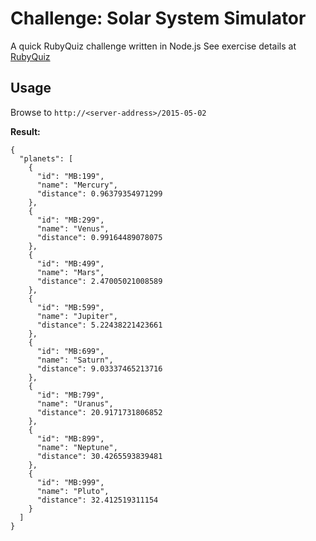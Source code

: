 Challenge: Solar System Simulator
=================================

A quick RubyQuiz challenge written in Node.js
See exercise details at [RubyQuiz](http://rubyquiz.strd6.com/quizzes/227-solar-system)

## Usage

Browse to `http://<server-address>/2015-05-02`

**Result:**

	{
	  "planets": [
	    {
	      "id": "MB:199",
	      "name": "Mercury",
	      "distance": 0.96379354971299
	    },
	    {
	      "id": "MB:299",
	      "name": "Venus",
	      "distance": 0.99164489078075
	    },
	    {
	      "id": "MB:499",
	      "name": "Mars",
	      "distance": 2.47005021008589
	    },
	    {
	      "id": "MB:599",
	      "name": "Jupiter",
	      "distance": 5.22438221423661
	    },
	    {
	      "id": "MB:699",
	      "name": "Saturn",
	      "distance": 9.03337465213716
	    },
	    {
	      "id": "MB:799",
	      "name": "Uranus",
	      "distance": 20.9171731806852
	    },
	    {
	      "id": "MB:899",
	      "name": "Neptune",
	      "distance": 30.4265593839481
	    },
	    {
	      "id": "MB:999",
	      "name": "Pluto",
	      "distance": 32.412519311154
	    }
	  ]
	}
